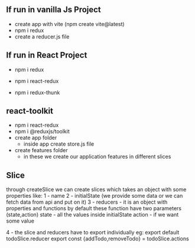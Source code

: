 ## If run in vanilla Js Project

- create app with vite (npm create vite@latest)
- npm i redux
- create a reducer.js file

## If run in React Project

- npm i redux
- npm i react-redux

- npm i redux-thunk

## react-toolkit

- npm i react-redux
- npm i @reduxjs/toolkit
- create app folder
  - inside app create store.js file
- create features folder
  - in these we create our application features in different slices

## Slice

through createSlice we can create slices which takes an object with some properties like:
1 - name
2 - initialState (we provide some data or we can fetch data from api and put on it)
3 - reducers - it is an object with properties and functions
by default these function have two parameters (state,action)
state - all the values inside initialState
action - if we want some value

4 - the slice and reducers have to export individually
eg: export default todoSlice.reducer
export const {addTodo,removeTodo} = todoSlice.actions
